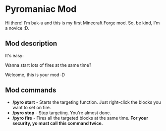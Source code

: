 # Pyromaniac Mod
 
Hi there! I'm bak-u and this is my first Minecraft Forge mod. So, be kind, I'm a novice :D.

## Mod description

It's easy: 

Wanna start lots of fires at the same time?

Welcome, this is your mod :D

## Mod commands

- **/pyro start**	 - Starts the targeting function. Just right-click the blocks you want to set on fire.
- **/pyro stop**	 - Stop targeting. You're almost done.
- **/pyro fire**	 - Fires all the targeted blocks at the same time. **For your security, yo must call this command twice.**
